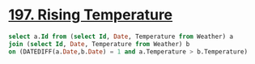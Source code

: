 # <a href="https://leetcode.com/problems/rising-temperature/">197. Rising Temperature</a>

```sql
select a.Id from (select Id, Date, Temperature from Weather) a
join (select Id, Date, Temperature from Weather) b
on (DATEDIFF(a.Date,b.Date) = 1 and a.Temperature > b.Temperature)
```